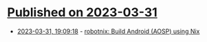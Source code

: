 # [Published on 2023-03-31](index.md)

* [2023-03-31, 19:09:18](https://lobste.rs/s/mfxcgm/robotnix_build_android_aosp_using_nix) - [robotnix: Build Android (AOSP) using Nix](https://github.com/danielfullmer/robotnix)
